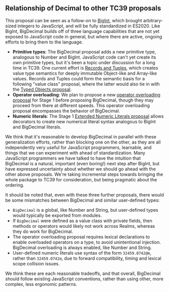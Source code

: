 ## Relationship of Decimal to other TC39 proposals

This proposal can be seen as a follow-on to [BigInt](https://github.com/tc39/proposal-bigint/), which brought arbitrary-sized integers to JavaScript, and will be fully standardized in ES2020. Like BigInt, BigDecimal builds off of three language capabilities that are not yet exposed to JavaScript code in general, but where there are active, ongoing efforts to bring them to the language.
- **Primitive types**: The BigDecimal proposal adds a new primitive type, analogous to Number and BigInt. JavaScript code can't yet create its own primitive types, but it's been a topic under discussion for a long time in TC39. One current effort is [Records and Tuples](https://github.com/tc39/proposal-record-tuple), which creates value type semantics for deeply immutable Object-like and Array-like values. Records and Tuples could form the semantic basis for a following "value class" proposal, where the latter would also tie in with the [Typed Objects proposal](https://github.com/tschneidereit/typed-objects-explainer/blob/master/core.md).
- **Operator overloading**: We plan to propose a new [operator overloading proposal](https://github.com/littledan/proposal-operator-overloading/) for Stage 1 before proposing BigDecimal, though they may proceed from there at different speeds. This operator overloading proposal encompasses the behavior of BigDecimal.
- **Numeric literals**: The Stage 1 [Extended Numeric Literals proposal](https://github.com/tc39/proposal-extended-numeric-literals) allows decorators to create new numerical literal syntax analogous to BigInt and BigDecimal literals.

We think that it's reasonable to develop BigDecimal in parallel with these generalization efforts, rather than blocking one on the other, as they are all independently very useful for JavaScript programmers, learnable, and things that we can experiment with ahead of standardization. Many JavaScript programmers we have talked to have the intuition that BigDecimal is a natural, important (even boring!) next step after BigInt, but have expressed uncertainty about whether we should go ahead with the other above proposals. We're taking incremental steps towards bringing the whole package to TC39 for consideration, but being pragmatic about the ordering.

It should be noted that, even with these three further proposals, there would be some mismatches between BigDecimal and similar user-defined types:
- `BigDecimal` is a global, like Number and String, but user-defined types would typically be exported from modules.
- If `BigDecimal` were defined as a value class with private fields, then methods or operators would likely not work across Realms, whereas they do work for BigDecimal.
- The operator overloading proposal requires lexical declarations to enable overloaded operators on a type, to avoid unintentional injection. BigDecimal overloading is always enabled, like Number and String.
- User-defined numeric literals use syntax of the form `32459.0742@m`, rather than `32459.0742m`, due to forward compatibility, timing and lexical scope collision issues.

We think these are each reasonable tradeoffs, and that overall, BigDecimal should follow existing JavaScript conventions, rather than using other, more complex, less ergonomic patterns.

